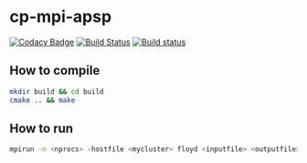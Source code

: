 # cp-mpi-apsp

[language-badge]: https://img.shields.io/badge/C%2B%2B-11-red.svg
[platform-badge]: https://img.shields.io/badge/Platforms-OS%20X%20--%20Linux-green.svg?style=flat

[![Codacy Badge](https://api.codacy.com/project/badge/Grade/c8e2489cd4f849bcbb60a33049f2ab02)](https://www.codacy.com/app/raulmendesferreira/cp-mpi-apsp?utm_source=github.com&utm_medium=referral&utm_content=Zialus/CP-MPI-APSP&utm_campaign=badger)
[![Build Status](https://travis-ci.org/Zialus/CP-MPI-APSP.svg?branch=master)](https://travis-ci.org/Zialus/CP-MPI-APSP)
[![Build status](https://ci.appveyor.com/api/projects/status/25scbj2qhkisyytn?svg=true)](https://ci.appveyor.com/project/Zialus/cp-mpi-apsp)

## How to compile

``` bash
mkdir build && cd build
cmake .. && make
```

## How to run

``` bash
mpirun -n <nprocs> -hostfile <mycluster> floyd <inputfile> <outputfile>
```
